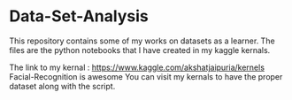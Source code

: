 # Data-Set-Analysis

This repository contains some of my works on datasets as a learner.
The files are the python notebooks that I have created in my kaggle kernals.

The link to my kernal : 
https://www.kaggle.com/akshatjaipuria/kernels
Facial-Recognition is awesome 
You can visit my kernals to have the proper dataset along with the script.
